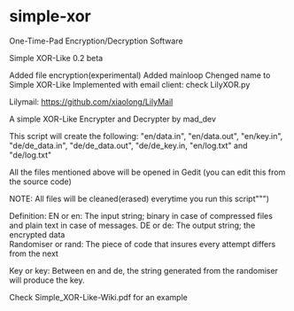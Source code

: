 simple-xor
==========

One-Time-Pad Encryption/Decryption Software

Simple XOR-Like 0.2 beta

Added file encryption(experimental)
Added mainloop 
Chenged name to Simple XOR-Like 
Implemented with email client: check LilyXOR.py

Lilymail: https://github.com/xiaolong/LilyMail

A simple XOR-Like Encrypter and Decrypter by mad_dev

This script will create the following:
"en/data.in", "en/data.out", "en/key.in", "de/de_data.in", "de/de_data.out", 
"de/de_key.in, "en/log.txt" and "de/log.txt"

All the files mentioned above will be opened in Gedit
(you can edit this from the source code)

NOTE: All files will be cleaned(erased) everytime you run this script""")


Definition:
EN or en:
The input string; binary in case of
compressed files and plain text in case of messages.
DE or de:
The output string; the encrypted data	
Randomiser or rand:
The piece of code that insures every attempt
differs from the next

Key or key:
Between en and de, the string generated from
the randomiser will produce the key.
	

Check Simple_XOR-Like-Wiki.pdf for an example
